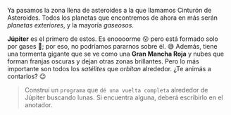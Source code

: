 <gs-attire attire-url="https://raw.githubusercontent.com/MumukiProject/mumuki-guia-gobstones-practica-integradora-primaria-ii/master/assets/attires/config_1551208969070.json"></gs-attire>

<gs-toolbox toolbox-url="https://raw.githubusercontent.com/MumukiProject/mumuki-guia-gobstones-practica-integradora-primaria-ii/master/assets/toolbox_1552416002661.xml"></gs-toolbox>


Ya pasamos la zona llena de asteroides a la que llamamos Cinturón de Asteroides. Todos los planetas que encontremos de ahora en más serán _planetas exteriores_, y la mayoría _gaseosos_.

**Júpiter** es el primero de estos. Es enoooorme :open_mouth: pero está formado solo por gases :dash:; por eso, no podríamos pararnos sobre él. :sweat_smile: Además, tiene una tormenta gigante que se ve como una **Gran Mancha Roja** y nubes que forman franjas oscuras  y dejan otras zonas brillantes. Pero lo más importante son todos los _satélites_ que _orbitan_ alrededor. ¿Te animás a contarlos? :wink:

> Construí un `programa` que `dé una vuelta completa` alrededor de Júpiter buscando lunas. Si encuentra alguna, deberá escribirlo en el anotador.
